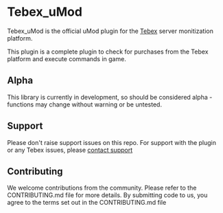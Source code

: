 # Tebex_uMod

Tebex_uMod is the official uMod plugin for the [Tebex](https://www.tebex.io) server monitization platform.

This plugin is a complete plugin to check for purchases from the Tebex platform and execute commands in game.

## Alpha

This library is currently in development, so should be considered alpha - functions may change without warning or be untested.

## Support

Please don't raise support issues on this repo. For support with the plugin or any Tebex issues, please [contact support](http://help.tebex.io)

## Contributing

We welcome contributions from the community. Please refer to the CONTRIBUTING.md file for more details. By submitting code to us, you agree to the
terms set out in the CONTRIBUTING.md file

